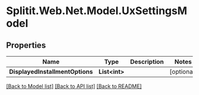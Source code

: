 # Splitit.Web.Net.Model.UxSettingsModel

## Properties

Name | Type | Description | Notes
------------ | ------------- | ------------- | -------------
**DisplayedInstallmentOptions** | **List&lt;int&gt;** |  | [optional] 

[[Back to Model list]](../README.md#documentation-for-models) [[Back to API list]](../README.md#documentation-for-api-endpoints) [[Back to README]](../README.md)

